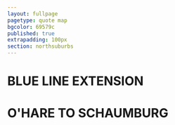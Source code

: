 ```yaml
---
layout: fullpage
pagetype: quote map
bgcolor: 69579c
published: true
extrapadding: 100px
section: northsuburbs
---
```


<div class="mapstage"></div>

# BLUE LINE EXTENSION
# O'HARE TO SCHAUMBURG